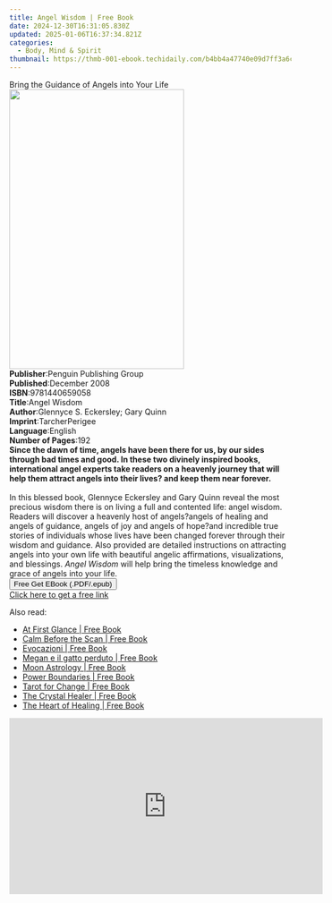 ```yaml
---
title: Angel Wisdom | Free Book
date: 2024-12-30T16:31:05.830Z
updated: 2025-01-06T16:37:34.821Z
categories:
  - Body, Mind & Spirit
thumbnail: https://thmb-001-ebook.techidaily.com/b4bb4a47740e09d7ff3a6c5773ebb303fe85fbcf964458f20b704cb90e7c11db.jpg
---
```

<main id="book-container">
  <div class="flex flex-col">
    <div class="book-brief flex-1 py-6 px-4 sm:p-6 md:py-10 md:px-8">
      <!-- brief-->
      <div class="book-brief-main">
        Bring the Guidance of Angels into Your Life
      </div>
    </div>
    <div
      class="book-meta-info flex-1 grid gap-4 col-start-1 col-end-3 row-start-1 sm:mb-6 sm:grid-cols-4 lg:gap-6 lg:col-start-2 lg:row-end-6 lg:row-span-6 lg:mb-0"
    >
      <div
        class="book-meta-info-left place-content-center mt-4 p-4 text-sm leading-6 col-start-2 col-span-2 dark:text-slate-400"
      >
        <img
          class="w-full h-500 object-cover rounded-lg sm:h-255 sm:col-span-2 lg:col-span-full"
          src="https://img-001-ebook.techidaily.com/487c5380727dc5bbff2f1fcefb387e0dd600b962a5f03668e81dd0c3eaf2f744.jpg"
          alt=""
          width="312"
          height="500"
        />
      </div>
      <div
        class="book-meta-info-right mt-2 col-start-1 row-start-2 col-span-3 self-center"
      >
        <!-- meta data  -->
        <div class="flex flex-col px-4 md:px-8">
          <div class="flex-1">
            <strong>Publisher</strong>:<span class="px-2"
              >Penguin Publishing Group</span
            >
          </div>
          <div class="flex-1">
            <strong>Published</strong>:<span class="px-2">December 2008</span>
          </div>
          <div class="flex-1">
            <strong>ISBN</strong>:<span class="px-2">9781440659058</span>
          </div>
          <div class="flex-1">
            <strong>Title</strong>:<span class="px-2">Angel Wisdom</span>
          </div>
          <div class="flex-1">
            <strong>Author</strong>:<span class="px-2"
              >Glennyce S. Eckersley; Gary Quinn</span
            >
          </div>
          <div class="flex-1">
            <strong>Imprint</strong>:<span class="px-2">TarcherPerigee</span>
          </div>
          <div class="flex-1">
            <strong>Language</strong>:<span class="px-2">English</span>
          </div>
          <div class="flex-1">
            <strong>Number of Pages</strong>:<span class="px-2">192</span>
          </div>
        </div>
      </div>
    </div>
    <div class="book-description flex-1 py-6 px-4 sm:p-6 md:py-10 md:px-8">
      <div class="book-description-main">
        <div accordion-content="" id="description">
          <b
            >Since the dawn of time, angels have been there for us, by our sides
            through bad times and good. In these two divinely inspired books,
            international angel experts take readers on a heavenly journey that
            will help them attract angels into their lives? and keep them near
            forever.</b
          ><br /><br />
          In this blessed book, Glennyce Eckersley and Gary Quinn reveal the
          most precious wisdom there is on living a full and contented life:
          angel wisdom. Readers will discover a heavenly host of angels?angels
          of healing and angels of guidance, angels of joy and angels of
          hope?and incredible true stories of individuals whose lives have been
          changed forever through their wisdom and guidance. Also provided are
          detailed instructions on attracting angels into your own life with
          beautiful angelic affirmations, visualizations, and blessings.
          <i>Angel Wisdom</i> will help bring the timeless knowledge and grace
          of angels into your life.
        </div>
      </div>
    </div>
    <div class="book-excerpts flex-1 py-6 px-4 sm:p-6 md:py-10 md:px-8"></div>
    <div
      class="book-about-author flex-1 py-6 px-4 sm:p-6 md:py-10 md:px-8"
    ></div>
    <div class="book-free-get flex-1 py-6 px-4 sm:p-6 md:py-10 md:px-8">
      <button
        id="btn-free-get"
        class="bg-blue-500 hover:bg-blue-700 text-white font-bold py-2 px-4 rounded"
      >
        Free Get EBook (.PDF/.epub)
      </button>
      <div id="countdown-display" class="px-2 text-lg mt-2"></div>
      <a
        id="free-link"
        class="hidden bg-blue-500 hover:bg-blue-700 text-white font-bold py-2 px-4 rounded"
        href="https://www.ebooks.com/en-us/book/368910/angel-wisdom/glennyce-s-eckersley/"
        target="_blank"
        >Click here to get a free link</a
      >
    </div>
    <script>
      let countdownTime = 0;
      let countdownInterval = null;
      document
        .getElementById('btn-free-get')
        .addEventListener('click', startCountdown);
      function startCountdown() {
        countdownTime = new Date().getTime() + 60000 * 3;
        countdownInterval = setInterval(updateCountdown, 1000);
        document.getElementById('btn-free-get').disabled = true;
        document
          .getElementById('btn-free-get')
          .classList.add('bg-gray-500', 'cursor-not-allowed');
      }
      function updateCountdown() {
        let currentTime = new Date().getTime();
        let timeLeft = countdownTime - currentTime;
        let secondsLeft = Math.floor(timeLeft / 1000);
        document.getElementById('countdown-display').innerHTML =
          `Remaining time: ${secondsLeft} seconds.`;
        if (secondsLeft <= 0) {
          clearInterval(countdownInterval);
          document.getElementById('btn-free-get').classList.add('hidden');
          document.getElementById('free-link').classList.remove('hidden');
          document.getElementById('countdown-display').innerHTML = '';
        }
      }
    </script>
  </div>
</main>

<ins class="adsbygoogle"
      style="display:block"
      data-ad-client="ca-pub-7571918770474297"
      data-ad-slot="8358498916"
      data-ad-format="auto"
      data-full-width-responsive="true"></ins>
    

<span class="atpl-alsoreadstyle">Also read:</span>
<div><ul>
<li><a href="https://novels-ebooks.techidaily.com/210232141-9781087951102-at-first-glance/"><u>At First Glance | Free Book</u></a></li>
<li><a href="https://novels-ebooks.techidaily.com/210232005-9780648599555-calm-before-the-scan/"><u>Calm Before the Scan | Free Book</u></a></li>
<li><a href="https://novels-ebooks.techidaily.com/210231477-9781071585955-evocazioni/"><u>Evocazioni | Free Book</u></a></li>
<li><a href="https://novels-ebooks.techidaily.com/210231508-9781071588307-megan-e-il-gatto-perduto/"><u>Megan e il gatto perduto | Free Book</u></a></li>
<li><a href="https://novels-ebooks.techidaily.com/210232228-9780753734827-moon-astrology/"><u>Moon Astrology | Free Book</u></a></li>
<li><a href="https://novels-ebooks.techidaily.com/210232058-9780578862651-power-boundaries/"><u>Power Boundaries | Free Book</u></a></li>
<li><a href="https://novels-ebooks.techidaily.com/210230532-9780593295946-tarot-for-change/"><u>Tarot for Change | Free Book</u></a></li>
<li><a href="https://novels-ebooks.techidaily.com/210232215-9780753734797-the-crystal-healer/"><u>The Crystal Healer | Free Book</u></a></li>
<li><a href="https://novels-ebooks.techidaily.com/210231969-9781647465896-the-heart-of-healing/"><u>The Heart of Healing | Free Book</u></a></li>
</ul></div>

<!-- affiliate ads begin -->
<iframe width="560" height="315" src="https://www.youtube.com/embed/RBN1gYY5hUs?si=p89CMiMzeJzU0wGu" title="YouTube video player" frameborder="0" allow="accelerometer; autoplay; clipboard-write; encrypted-media; gyroscope; picture-in-picture; web-share" referrerpolicy="strict-origin-when-cross-origin" allowfullscreen></iframe>
<!-- affiliate ads end -->

